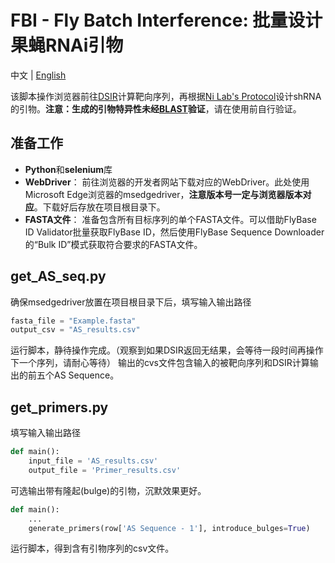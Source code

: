 # FBI - Fly Batch Interference: 批量设计果蝇RNAi引物

中文 | [English](/README-en.md)

该脚本操作浏览器前往[DSIR](http://biodev.cea.fr/DSIR/DSIR.html)计算靶向序列，再根据[Ni Lab's Protocol](http://www.bio-protocol.org/e3158)设计shRNA的引物。**注意：生成的引物特异性未经[BLAST](https://flybase.org/blast/)验证**，请在使用前自行验证。

## 准备工作
- **Python**和**selenium**库
- **WebDriver**：
    前往浏览器的开发者网站下载对应的WebDriver。此处使用Microsoft Edge浏览器的msedgedriver，**注意版本号一定与浏览器版本对应**。下载好后存放在项目根目录下。
- **FASTA文件**：
    准备包含所有目标序列的单个FASTA文件。可以借助FlyBase  ID Validator批量获取FlyBase ID，然后使用FlyBase  Sequence Downloader的“Bulk ID”模式获取符合要求的FASTA文件。

## get_AS_seq.py
确保msedgedriver放置在项目根目录下后，填写输入输出路径
```python
fasta_file = "Example.fasta"
output_csv = "AS_results.csv"
```
运行脚本，静待操作完成。（观察到如果DSIR返回无结果，会等待一段时间再操作下一个序列，请耐心等待）
输出的cvs文件包含输入的被靶向序列和DSIR计算输出的前五个AS Sequence。

## get_primers.py
填写输入输出路径
```python
def main():
    input_file = 'AS_results.csv'
    output_file = 'Primer_results.csv'
```
可选输出带有隆起(bulge)的引物，沉默效果更好。
```python
def main():
    ...
    generate_primers(row['AS Sequence - 1'], introduce_bulges=True)
```
运行脚本，得到含有引物序列的csv文件。